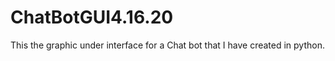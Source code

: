 # ChatBotGUI4.16.20
This the graphic under interface for a Chat bot that I have created in python. 
